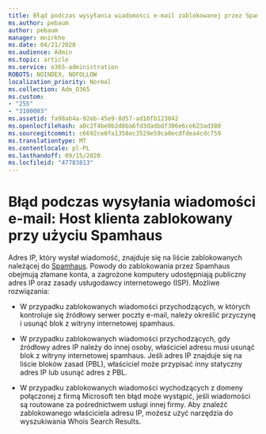 ```yaml
---
title: Błąd podczas wysyłania wiadomości e-mail zablokowanej przez SpamHaus
ms.author: pebaum
author: pebaum
manager: mnirkhe
ms.date: 04/21/2020
ms.audience: Admin
ms.topic: article
ms.service: o365-administration
ROBOTS: NOINDEX, NOFOLLOW
localization_priority: Normal
ms.collection: Adm_O365
ms.custom:
- "255"
- "3100003"
ms.assetid: fa98ab4a-92eb-45e9-8d57-ad10fb123042
ms.openlocfilehash: a0c2f4be0b2d8ba6fd3dadbdf306e6ce623ad380
ms.sourcegitcommit: c6692ce0fa1358ec3529e59ca0ecdfdea4cdc759
ms.translationtype: MT
ms.contentlocale: pl-PL
ms.lasthandoff: 09/15/2020
ms.locfileid: "47783813"
---
```

# <a name="error-sending-email-client-host-blocked-using-spamhaus"></a>Błąd podczas wysyłania wiadomości e-mail: Host klienta zablokowany przy użyciu Spamhaus

Adres IP, który wysłał wiadomość, znajduje się na liście zablokowanych należącej do [Spamhaus](https://go.microsoft.com/fwlink/p/?linkid=123245). Powody do zablokowania przez Spamhaus obejmują złamane konta, a zagrożone komputery udostępniają publiczny adres IP oraz zasady usługodawcy internetowego (ISP). Możliwe rozwiązania:
  
- W przypadku zablokowanych wiadomości przychodzących, w których kontroluje się źródłowy serwer poczty e-mail, należy określić przyczynę i usunąć blok z witryny internetowej spamhaus.

- W przypadku zablokowanych wiadomości przychodzących, gdy źródłowy adres IP należy do innej osoby, właściciel adresu musi usunąć blok z witryny internetowej spamhaus. Jeśli adres IP znajduje się na liście bloków zasad (PBL), właściciel może przypisać inny statyczny adres IP lub usunąć adres z PBL.

- W przypadku zablokowanych wiadomości wychodzących z domeny połączonej z firmą Microsoft ten błąd może wystąpić, jeśli wiadomości są routowane za pośrednictwem usługi innej firmy. Aby znaleźć zablokowanego właściciela adresu IP, możesz użyć narzędzia do wyszukiwania Whois Search Results.
